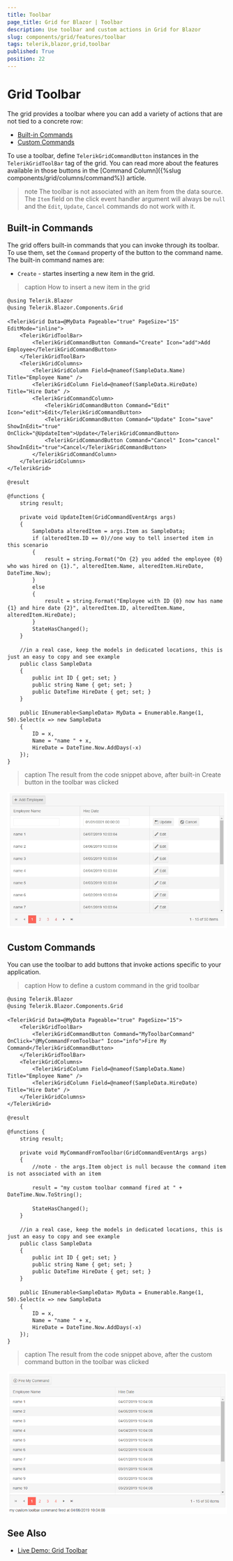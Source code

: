 ```yaml
---
title: Toolbar
page_title: Grid for Blazor | Toolbar
description: Use toolbar and custom actions in Grid for Blazor
slug: components/grid/features/toolbar
tags: telerik,blazor,grid,toolbar
published: True
position: 22
---
```


# Grid Toolbar

The grid provides a toolbar where you can add a variety of actions that are not tied to a concrete row:

* [Built-in Commands](#built-in-commands)
* [Custom Commands](#custom-commands)

To use a toolbar, define `TelerikGridCommandButton` instances in the `TelerikGridToolBar` tag of the grid. You can read more about the features available in those buttons in the [Command Column]({%slug components/grid/columns/command%}) article.

>note The toolbar is not associated with an item from the data source. The `Item` field on the click event handler argument will always be `null` and the `Edit`, `Update`, `Cancel` commands do not work with it.

## Built-in Commands

The grid offers built-in commands that you can invoke through its toolbar. To use them, set the `Command` property of the button to the command name. The built-in command names are:

* `Create` - startes inserting a new item in the grid.

>caption How to insert a new item in the grid

````CSHTML
@using Telerik.Blazor
@using Telerik.Blazor.Components.Grid

<TelerikGrid Data=@MyData Pageable="true" PageSize="15" EditMode="inline">
	<TelerikGridToolBar>
		<TelerikGridCommandButton Command="Create" Icon="add">Add Employee</TelerikGridCommandButton>
	</TelerikGridToolBar>
	<TelerikGridColumns>
		<TelerikGridColumn Field=@nameof(SampleData.Name) Title="Employee Name" />
		<TelerikGridColumn Field=@nameof(SampleData.HireDate) Title="Hire Date" />
		<TelerikGridCommandColumn>
			<TelerikGridCommandButton Command="Edit" Icon="edit">Edit</TelerikGridCommandButton>
			<TelerikGridCommandButton Command="Update" Icon="save" ShowInEdit="true" OnClick="@UpdateItem">Update</TelerikGridCommandButton>
			<TelerikGridCommandButton Command="Cancel" Icon="cancel" ShowInEdit="true">Cancel</TelerikGridCommandButton>
		</TelerikGridCommandColumn>
	</TelerikGridColumns>
</TelerikGrid>

@result

@functions {
	string result;

	private void UpdateItem(GridCommandEventArgs args)
	{
		SampleData alteredItem = args.Item as SampleData;
		if (alteredItem.ID == 0)//one way to tell inserted item in this scenario
		{
			result = string.Format("On {2} you added the employee {0} who was hired on {1}.", alteredItem.Name, alteredItem.HireDate, DateTime.Now);
		}
		else
		{
			result = string.Format("Employee with ID {0} now has name {1} and hire date {2}", alteredItem.ID, alteredItem.Name, alteredItem.HireDate);
		}
		StateHasChanged();
	}

	//in a real case, keep the models in dedicated locations, this is just an easy to copy and see example
	public class SampleData
	{
		public int ID { get; set; }
		public string Name { get; set; }
		public DateTime HireDate { get; set; }
	}

	public IEnumerable<SampleData> MyData = Enumerable.Range(1, 50).Select(x => new SampleData
	{
		ID = x,
		Name = "name " + x,
		HireDate = DateTime.Now.AddDays(-x)
	});
}
````

>caption The result from the code snippet above, after built-in Create button in the toolbar was clicked

![](images/create-toolbar-button.jpg)

## Custom Commands

You can use the toolbar to add buttons that invoke actions specific to your application.

>caption How to define a custom command in the grid toolbar

````CSHTML
@using Telerik.Blazor
@using Telerik.Blazor.Components.Grid

<TelerikGrid Data=@MyData Pageable="true" PageSize="15">
	<TelerikGridToolBar>
		<TelerikGridCommandButton Command="MyToolbarCommand" OnClick="@MyCommandFromToolbar" Icon="info">Fire My Command</TelerikGridCommandButton>
	</TelerikGridToolBar>
	<TelerikGridColumns>
		<TelerikGridColumn Field=@nameof(SampleData.Name) Title="Employee Name" />
		<TelerikGridColumn Field=@nameof(SampleData.HireDate) Title="Hire Date" />
	</TelerikGridColumns>
</TelerikGrid>

@result

@functions {
	string result;

	private void MyCommandFromToolbar(GridCommandEventArgs args)
	{
		//note - the args.Item object is null because the command item is not associated with an item

		result = "my custom toolbar command fired at " + DateTime.Now.ToString();

		StateHasChanged();
	}

	//in a real case, keep the models in dedicated locations, this is just an easy to copy and see example
	public class SampleData
	{
		public int ID { get; set; }
		public string Name { get; set; }
		public DateTime HireDate { get; set; }
	}

	public IEnumerable<SampleData> MyData = Enumerable.Range(1, 50).Select(x => new SampleData
	{
		ID = x,
		Name = "name " + x,
		HireDate = DateTime.Now.AddDays(-x)
	});
}
````

>caption The result from the code snippet above, after the custom command button in the toolbar was clicked

![](images/custom-command-toolbar.png)

## See Also

  * [Live Demo: Grid Toolbar](https://demos.telerik.com/blazor-ui/grid/inlineediting)